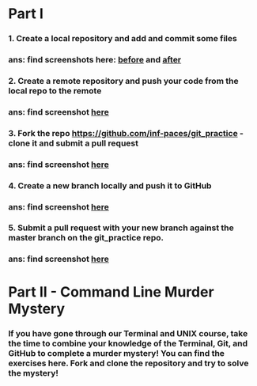# Part I
### 1. Create a local repository and add and commit some files
### ans: find screenshots here: [before](/git-and-github/github-solution-screenshots/github-exercise-solution1-before.png) and [after](/git-and-github/github-solution-screenshots/github-exercise-solution1-after.png)

### 2. Create a remote repository and push your code from the local repo to the remote
### ans: find screenshot [here](/git-and-github/github-solution-screenshots/github-exercise-solution2.png)

### 3. Fork the repo https://github.com/inf-paces/git_practice - clone it and submit a pull request
### ans: find screenshot [here](/git-and-github/github-solution-screenshots/github-exercise-solution3.png)

### 4. Create a new branch locally and push it to GitHub
### ans: find screenshot [here](/git-and-github/github-solution-screenshots/github-exercise-solution4.png)

### 5. Submit a pull request with your new branch against the master branch on the git_practice repo.
### ans: find screenshot [here](/git-and-github/github-solution-screenshots/github-exercise-solution5.png)

# Part II - Command Line Murder Mystery
### If you have gone through our Terminal and UNIX course, take the time to combine your knowledge of the Terminal, Git, and GitHub to complete a murder mystery! You can find the exercises here. Fork and clone the repository and try to solve the mystery!